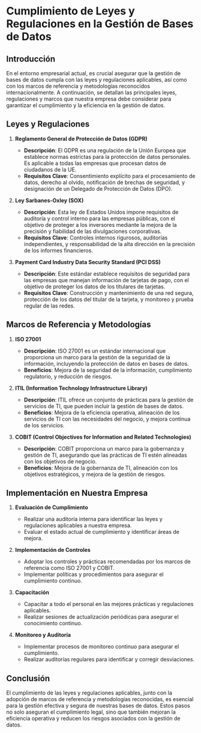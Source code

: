 # Cumplimiento de Leyes y Regulaciones en la Gestión de Bases de Datos

## Introducción

En el entorno empresarial actual, es crucial asegurar que la gestión de bases de datos cumpla con las leyes y regulaciones aplicables, así como con los marcos de referencia y metodologías reconocidos internacionalmente. A continuación, se detallan las principales leyes, regulaciones y marcos que nuestra empresa debe considerar para garantizar el cumplimiento y la eficiencia en la gestión de datos.

## Leyes y Regulaciones

1. **Reglamento General de Protección de Datos (GDPR)**
   - **Descripción**: El GDPR es una regulación de la Unión Europea que establece normas estrictas para la protección de datos personales. Es aplicable a todas las empresas que procesan datos de ciudadanos de la UE.
   - **Requisitos Clave**: Consentimiento explícito para el procesamiento de datos, derecho al olvido, notificación de brechas de seguridad, y designación de un Delegado de Protección de Datos (DPO).

2. **Ley Sarbanes-Oxley (SOX)**
   - **Descripción**: Esta ley de Estados Unidos impone requisitos de auditoría y control interno para las empresas públicas, con el objetivo de proteger a los inversores mediante la mejora de la precisión y fiabilidad de las divulgaciones corporativas.
   - **Requisitos Clave**: Controles internos rigurosos, auditorías independientes, y responsabilidad de la alta dirección en la precisión de los informes financieros.

3. **Payment Card Industry Data Security Standard (PCI DSS)**
   - **Descripción**: Este estándar establece requisitos de seguridad para las empresas que manejan información de tarjetas de pago, con el objetivo de proteger los datos de los titulares de tarjetas.
   - **Requisitos Clave**: Construcción y mantenimiento de una red segura, protección de los datos del titular de la tarjeta, y monitoreo y prueba regular de las redes.

## Marcos de Referencia y Metodologías

1. **ISO 27001**
   - **Descripción**: ISO 27001 es un estándar internacional que proporciona un marco para la gestión de la seguridad de la información, incluyendo la protección de datos en bases de datos.
   - **Beneficios**: Mejora de la seguridad de la información, cumplimiento regulatorio, y reducción de riesgos.

2. **ITIL (Information Technology Infrastructure Library)**
   - **Descripción**: ITIL ofrece un conjunto de prácticas para la gestión de servicios de TI, que pueden incluir la gestión de bases de datos.
   - **Beneficios**: Mejora de la eficiencia operativa, alineación de los servicios de TI con las necesidades del negocio, y mejora continua de los servicios.

3. **COBIT (Control Objectives for Information and Related Technologies)**
   - **Descripción**: COBIT proporciona un marco para la gobernanza y gestión de TI, asegurando que las prácticas de TI estén alineadas con los objetivos de negocio.
   - **Beneficios**: Mejora de la gobernanza de TI, alineación con los objetivos estratégicos, y mejora de la gestión de riesgos.

## Implementación en Nuestra Empresa

1. **Evaluación de Cumplimiento**
   - Realizar una auditoría interna para identificar las leyes y regulaciones aplicables a nuestra empresa.
   - Evaluar el estado actual de cumplimiento y identificar áreas de mejora.

2. **Implementación de Controles**
   - Adoptar los controles y prácticas recomendadas por los marcos de referencia como ISO 27001 y COBIT.
   - Implementar políticas y procedimientos para asegurar el cumplimiento continuo.

3. **Capacitación**
   - Capacitar a todo el personal en las mejores prácticas y regulaciones aplicables.
   - Realizar sesiones de actualización periódicas para asegurar el conocimiento continuo.

4. **Monitoreo y Auditoría**
   - Implementar procesos de monitoreo continuo para asegurar el cumplimiento.
   - Realizar auditorías regulares para identificar y corregir desviaciones.

## Conclusión

El cumplimiento de las leyes y regulaciones aplicables, junto con la adopción de marcos de referencia y metodologías reconocidas, es esencial para la gestión efectiva y segura de nuestras bases de datos. Estos pasos no solo aseguran el cumplimiento legal, sino que también mejoran la eficiencia operativa y reducen los riesgos asociados con la gestión de datos.
